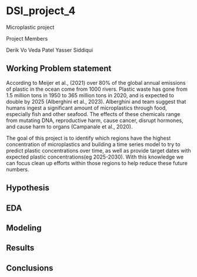 # DSI_project_4
Microplastic project


Project Members

Derik Vo
Veda Patel
Yasser Siddiqui


## Working Problem statement

According to Meijer et al., (2021) over 80% of the global annual emissions of plastic in the ocean come from 1000 rivers. Plastic waste has gone from 1.5 million tons in 1950 to 365 million tons in 2020, and is expected to double by 2025 (Alberghini et al., 2023). Alberghini and team suggest that humans ingest a significant amount of microplastics through food, especially fish and other seafood. The effects of these chemicals range from mutating DNA, reproductive harm, cause cancer,  disrupt hormones, and cause harm to organs (Campanale et al., 2020).

The goal of this project is to identify which regions have the highest concentration of microplastics and building a time series model to try to predict plastic concentrations over time, as well as provide target dates with expected plastic concentrations(eg 2025-2030). With this knowledge we can focus clean up efforts within those regions to help reduce these future numbers. 

## Hypothesis

## EDA

## Modeling

## Results

## Conclusions
